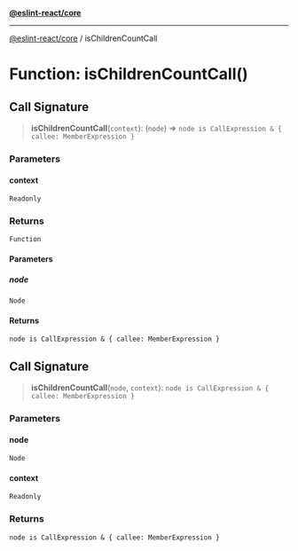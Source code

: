 [**@eslint-react/core**](../README.md)

***

[@eslint-react/core](../README.md) / isChildrenCountCall

# Function: isChildrenCountCall()

## Call Signature

> **isChildrenCountCall**(`context`): (`node`) => `node is CallExpression & { callee: MemberExpression }`

### Parameters

#### context

`Readonly`

### Returns

`Function`

#### Parameters

##### node

`Node`

#### Returns

`node is CallExpression & { callee: MemberExpression }`

## Call Signature

> **isChildrenCountCall**(`node`, `context`): `node is CallExpression & { callee: MemberExpression }`

### Parameters

#### node

`Node`

#### context

`Readonly`

### Returns

`node is CallExpression & { callee: MemberExpression }`
